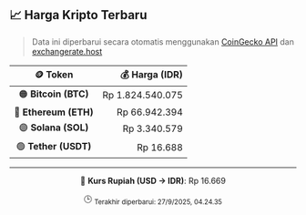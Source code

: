 

<!-- HARGA_KRIPTO -->
## 📈 Harga Kripto Terbaru

> Data ini diperbarui secara otomatis menggunakan [CoinGecko API](https://www.coingecko.com/) dan [exchangerate.host](https://exchangerate.host/)

<div align="center">

| 🪙 Token | 💰 Harga (IDR) |
|:------:|---------------:|
| 🟠 **Bitcoin (BTC)**   | Rp 1.824.540.075 |
| 🔵 **Ethereum (ETH)**  | Rp 66.942.394 |
| 🟣 **Solana (SOL)**    | Rp 3.340.579 |
| 🟢 **Tether (USDT)**   | Rp 16.688 |

---

💱 **Kurs Rupiah (USD → IDR)**: Rp 16.669

🕒 <sub>Terakhir diperbarui: 27/9/2025, 04.24.35</sub>

</div>
<!-- /HARGA_KRIPTO -->